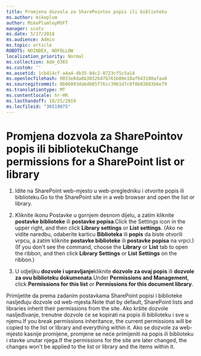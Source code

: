 ```yaml
---
title: Promjena dozvola za SharePointov popis ili biblioteku
ms.author: mikeplum
author: MikePlumleyMSFT
manager: scotv
ms.date: 5/17/2018
ms.audience: Admin
ms.topic: article
ROBOTS: NOINDEX, NOFOLLOW
localization_priority: Normal
ms.collection: Adm_O365
ms.custom: ''
ms.assetid: 1cb414cf-a4a4-4b35-84c2-0723cf5c5a14
ms.openlocfilehash: 9033e8da6b3032b47b761b89e18af643100afaa0
ms.sourcegitcommit: 0b06093dabd685f76cc39b1d7c0f8b03883b6e79
ms.translationtype: MT
ms.contentlocale: hr-HR
ms.lasthandoff: 10/25/2019
ms.locfileid: "36519075"
---
```

# <a name="change-permissions-for-a-sharepoint-list-or-library"></a><span data-ttu-id="f5e3e-102">Promjena dozvola za SharePointov popis ili biblioteku</span><span class="sxs-lookup"><span data-stu-id="f5e3e-102">Change permissions for a SharePoint list or library</span></span>

1. <span data-ttu-id="f5e3e-103">Idite na SharePoint web-mjesto u web-pregledniku i otvorite popis ili biblioteku.</span><span class="sxs-lookup"><span data-stu-id="f5e3e-103">Go to the SharePoint site in a web browser and open the list or library.</span></span>
    
2. <span data-ttu-id="f5e3e-104">Kliknite ikonu Postavke u gornjem desnom dijelu, a zatim kliknite **postavke biblioteke** ili **postavke popisa**.</span><span class="sxs-lookup"><span data-stu-id="f5e3e-104">Click the Settings icon in the upper right, and then click **Library settings** or **List settings**.</span></span> <span data-ttu-id="f5e3e-105">(Ako ne vidite naredbu, odaberite karticu **Biblioteka** ili **popis** da biste otvorili vrpcu, a zatim kliknite **postavke biblioteke** ili **postavke popisa** na vrpci.)</span><span class="sxs-lookup"><span data-stu-id="f5e3e-105">(If you don't see the command, choose the **Library** or **List** tab to open the ribbon, and then click **Library Settings** or **List Settings** on the ribbon.)</span></span> 
    
3. <span data-ttu-id="f5e3e-106">U odjeljku **dozvole i upravljanje**kliknite **dozvole za ovaj popis** ili **dozvole za ovu biblioteku dokumenata**.</span><span class="sxs-lookup"><span data-stu-id="f5e3e-106">Under **Permissions and Management**, click **Permissions for this list** or **Permissions for this document library**.</span></span>
    
<span data-ttu-id="f5e3e-107">Primijetite da prema zadanim postavkama SharePoint popisi i biblioteke nasljeđuju dozvole od web-mjesta.</span><span class="sxs-lookup"><span data-stu-id="f5e3e-107">Note that by default, SharePoint lists and libraries inherit their permissions from the site.</span></span> <span data-ttu-id="f5e3e-108">Ako kršite dozvole nasljeđivanje, trenutne dozvole će se kopirati na popis ili biblioteku i sve u njemu.</span><span class="sxs-lookup"><span data-stu-id="f5e3e-108">If you break permissions inheritance, the current permissions will be copied to the list or library and everything within it.</span></span> <span data-ttu-id="f5e3e-109">Ako se dozvole za web-mjesto kasnije promijene, promjene se neće primijeniti na popis ili biblioteku i stavke unutar njega.</span><span class="sxs-lookup"><span data-stu-id="f5e3e-109">If the permissions for the site are later changed, the changes won't be applied to the list or library and the items within it.</span></span>
  

